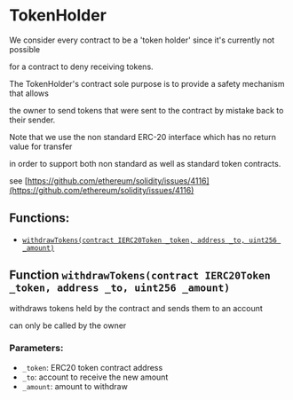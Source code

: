 # TokenHolder

We consider every contract to be a 'token holder' since it's currently not possible

for a contract to deny receiving tokens.

The TokenHolder's contract sole purpose is to provide a safety mechanism that allows

the owner to send tokens that were sent to the contract by mistake back to their sender.

Note that we use the non standard ERC-20 interface which has no return value for transfer

in order to support both non standard as well as standard token contracts.

see [https://github.com/ethereum/solidity/issues/4116](https://github.com/ethereum/solidity/issues/4116)

## Functions:

* [`withdrawTokens(contract IERC20Token _token, address _to, uint256 _amount)`](tokenholder.md#TokenHolder-withdrawTokens-contract-IERC20Token-address-uint256-)

## Function `withdrawTokens(contract IERC20Token _token, address _to, uint256 _amount)` <a id="TokenHolder-withdrawTokens-contract-IERC20Token-address-uint256-"></a>

withdraws tokens held by the contract and sends them to an account

can only be called by the owner

### Parameters:

* `_token`: ERC20 token contract address
* `_to`: account to receive the new amount
* `_amount`: amount to withdraw

